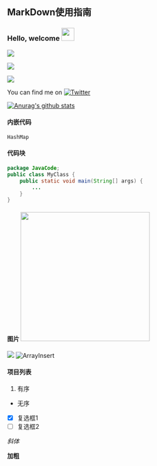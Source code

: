 ## MarkDown使用指南
### Hello, welcome <img src="https://raw.githubusercontent.com/MartinHeinz/MartinHeinz/master/wave.gif" width="30px">
> 
![](https://img.shields.io/badge/<JavaCode>-<LeetCode>-informational?style=flat&logo=<LOGO_NAME>&logoColor=white&color=2bbc8a)

![](https://img.shields.io/badge/<WORD_ON_LEFT>-<WORD_ON_RIGHT>-informational?style=flat&logo=<LOGO_NAME>&logoColor=white&color=2bbc8a)

![](https://img.shields.io/badge/<WORD_ON_LEFT>-<WORD_ON_RIGHT>-informational?style=flat&logo=data:image/svg%2bxml;base64,<BASE64_DATA>)

<!-- Actual text -->
You can find me on [![Twitter][1.2]][1]
<!-- Icons -->
[1.2]: http://i.imgur.com/wWzX9uB.png (twitter icon without padding)
<!-- Links to your social media accounts -->
[1]: https://twitter.com_/Martin_Heinz


[![Anurag's github stats](https://github-readme-stats.vercel.app/api?username=coulsonzero)](https://github.com/anuraghazra/github-readme-stats)

#### 内嵌代码
`HashMap`

#### 代码块
```java
package JavaCode;
public class MyClass {
    public static void main(String[] args) {
        ...
    }
}
```
#### 图片 <img src="https://github.com/coulsonzero/JavaCode/blob/main/images/ArrayFind.gif" width="300px">
![](url)
![ArrayInsert](https://github.com/coulsonzero/JavaCode/blob/main/images/ArrayInsert.gif)




#### 项目列表
1. 有序
* 无序
* [x] 复选框1
* [ ] 复选框2

*斜体*

**加粗**
























